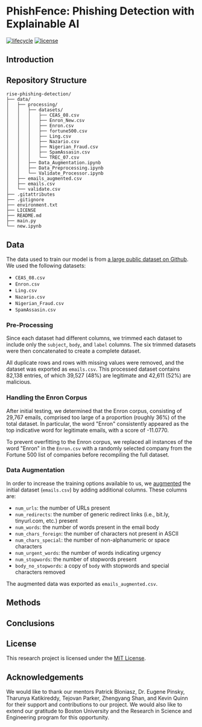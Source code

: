 # PhishFence: Phishing Detection with Explainable AI

[![lifecycle](https://img.shields.io/badge/lifecycle-experimental-orange)](https://lifecycle.r-lib.org/articles/stages.html)
[![license](https://img.shields.io/badge/license-MIT-blue)](LICENSE)

## Introduction

## Repository Structure

```
rise-phishing-detection/
├── data/
│   ├── processing/
│   │   ├── datasets/
│   │   │   ├── CEAS_08.csv
│   │   │   ├── Enron_New.csv
│   │   │   ├── Enron.csv
│   │   │   ├── fortune500.csv
│   │   │   ├── Ling.csv
│   │   │   ├── Nazario.csv
│   │   │   ├── Nigerian_Fraud.csv
│   │   │   ├── SpamAssasin.csv
│   │   │   └── TREC_07.csv
│   │   ├── Data_Augmentation.ipynb
│   │   ├── Data_Preprocessing.ipynb
│   │   └── Validate_Processor.ipynb
│   ├── emails_augmented.csv
│   ├── emails.csv
│   └── validate.csv
├── .gitattributes
├── .gitignore
├── environment.txt
├── LICENSE
├── README.md
├── main.py
└── new.ipynb
```

## Data

The data used to train our model is from [a large public dataset on Github](https://github.com/rokibulroni/Phishing-Email-Dataset). We used the following datasets:

- `CEAS_08.csv`
- `Enron.csv`
- `Ling.csv`
- `Nazario.csv`
- `Nigerian_Fraud.csv`
- `SpamAssasin.csv`

### Pre-Processing

Since each dataset had different columns, we trimmed each dataset to include only the `subject`, `body`, and `label` columns. The six trimmed datasets were then concatenated to create a complete dataset.

All duplicate rows and rows with missing values were removed, and the dataset was exported as `emails.csv`. This processed dataset contains 82,138 entries, of which 39,527 (48%) are legitimate and 42,611 (52%) are malicious.

### Handling the Enron Corpus

After initial testing, we determined that the Enron corpus, consisting of 29,767 emails, comprised too large of a proportion (roughly 36%) of the total dataset. In particular, the word "Enron" consistently appeared as the top indicative word for legitimate emails, with a score of -11.0770.

To prevent overfitting to the Enron corpus, we replaced all instances of the word "Enron" in the `Enron.csv` with a randomly selected company from the Fortune 500 list of companies before recompiling the full dataset.

### Data Augmentation

In order to increase the training options available to us, we [augmented](https://github.com/thomasha1310/rise-phishing-detection/blob/main/data/processing/Data_Augmentation.ipynb) the initial dataset (`emails.csv`) by adding additional columns. These columns are:

- `num_urls`: the number of URLs present
- `num_redirects`: the number of generic redirect links (i.e., bit.ly, tinyurl.com, etc.) present
- `num_words`: the number of words present in the email body
- `num_chars_foreign`: the number of characters not present in ASCII
- `num_chars_special`: the number of non-alphanumeric or space characters
- `num_urgent_words`: the number of words indicating urgency
- `num_stopwords`: the number of stopwords present
- `body_no_stopwords`: a copy of `body` with stopwords and special characters removed

The augmented data was exported as `emails_augmented.csv`.

## Methods

## Conclusions

## License

This research project is licensed under the [MIT License](LICENSE).

## Acknowledgements

We would like to thank our mentors Patrick Bloniasz, Dr. Eugene Pinsky, Tharunya Katikireddy, Tejovan Parker, Zhengyang Shan, and Kevin Quinn for their support and contributions to our project. We would also like to extend our gratitude to Boston University and the Research in Science and Engineering program for this opportunity.
